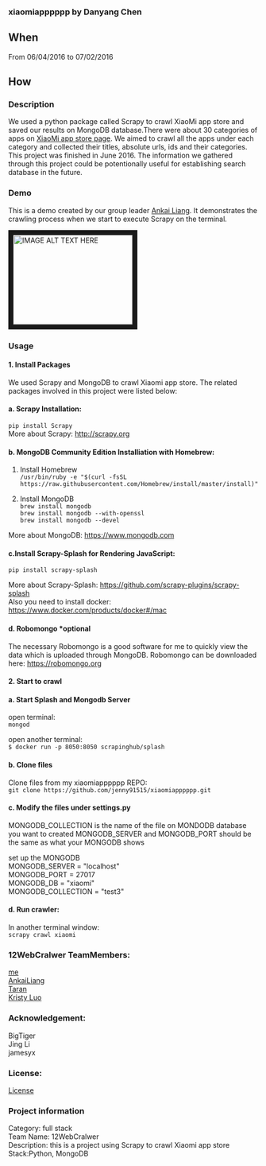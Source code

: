 ### xiaomiapppppp by Danyang Chen
## When
From 06/04/2016 to 07/02/2016

## How
### Description
We used a python package called Scrapy to crawl XiaoMi app store and saved our results on MongoDB database.There were about 30 categories of apps on [XiaoMi app store page](http://app.xiaomi.com). We aimed to crawl all the apps under each category and collected their titles, absolute urls, ids and their categories. This project was finished in June 2016. The information we gathered through this project could be potentionally useful for establishing search database in the future. 

### Demo
This is a demo created by our group leader [Ankai Liang](https://github.com/AnkaiLiang/-12WebCralwer). It demonstrates the crawling process when we start to execute Scrapy on the terminal.

<a href="http://www.youtube.com/watch?feature=player_embedded&v=HVAR5syRljc
" target="_blank"><img src="http://img.youtube.com/vi/HVAR5syRljc/0.jpg" 
alt="IMAGE ALT TEXT HERE" width="240" height="180" border="10" /></a>

### Usage
#### 1. Install Packages 
We used Scrapy and MongoDB to crawl Xiaomi app store. 
The related packages involved in this project were listed below: 

####    a. Scrapy Installation:
`pip install Scrapy`  
More about Scrapy: <http://scrapy.org>  

####    b. MongoDB Community Edition Installiation with Homebrew:
1. Install Homebrew  
`/usr/bin/ruby -e "$(curl -fsSL https://raw.githubusercontent.com/Homebrew/install/master/install)"`  

2. Install MongoDB  
`brew install mongodb`  
`brew install mongodb --with-openssl`  
`brew install mongodb --devel`  
  
More about MongoDB: <https://www.mongodb.com>  

####    c.Install Scrapy-Splash for Rendering JavaScript:
`pip install scrapy-splash`  
  
More about Scrapy-Splash: <https://github.com/scrapy-plugins/scrapy-splash>  
Also you need to install docker: <https://www.docker.com/products/docker#/mac>  

####    d. Robomongo *optional
The necessary Robomongo is a good software for me to quickly view the data which is uploaded through MongoDB.
Robomongo can be downloaded here: <https://robomongo.org>

#### 2. Start to crawl
#### a. Start Splash and Mongodb Server
open terminal:  
`mongod`

open another terminal:  
`$ docker run -p 8050:8050 scrapinghub/splash`

  
#### b. Clone files
Clone files from my xiaomiapppppp REPO:   
`git clone https://github.com/jenny91515/xiaomiapppppp.git`

  
#### c. Modify the files under settings.py
MONGODB_COLLECTION is the name of the file on MONDODB database you want to created
MONGODB_SERVER and MONGODB_PORT should be the same as what your MONGODB shows

set up the MONGODB  
MONGODB_SERVER = "localhost"  
MONGODB_PORT = 27017  
MONGODB_DB = "xiaomi"  
MONGODB_COLLECTION = "test3"  

  
#### d. Run crawler:
In another terminal window:  
`scrapy crawl xiaomi`


  
### 12WebCralwer TeamMembers:
[me](https://github.com/jenny91515)  
[AnkaiLiang](https://github.com/AnkaiLiang)  
[Taran](https://github.com/songtailun)  
[Kristy Luo](https://github.com/Kristy-Luo)  


  
### Acknowledgement:
BigTiger  
Jing Li  
jamesyx  
  
  

### License:
[License](https://github.com/AnkaiLiang/-12WebCralwer/blob/master/LICENSE.md)
  
  
### Project information
Category: full stack  
Team Name: 12WebCralwer  
Description: this is a project using Scrapy to crawl Xiaomi app store  
Stack:Python, MongoDB

